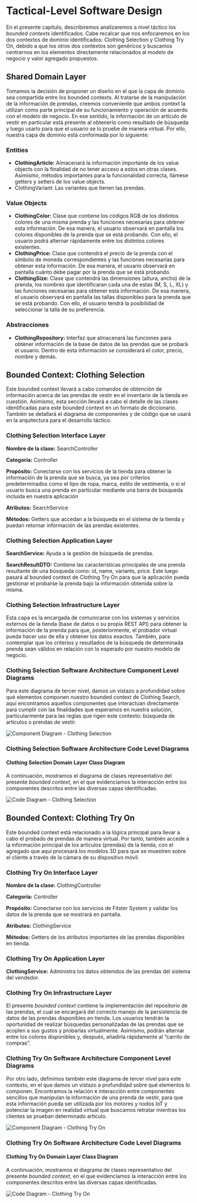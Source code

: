 # Tactical-Level Software Design

En el presente capítulo, describiremos analizaremos a nivel táctico los *bounded contexts* identificados. Cabe recalcar que nos enfocaremos en los dos contextos de dominio identificados: Clothing Selection y Clothing Try On, debido a que los otros dos contextos son genéricos y buscamos centrarnos en los elementos directamente relacionados al modelo de negocio y valor agregado propuestos.

## Shared Domain Layer

Tomamos la decisión de proponer un diseño en el que la capa de dominio sea compartida entre los bounded contexts. Al tratarse de la manipulación de la información de prendas, creemos conveniente que ambos context la utilizan como parte principal de su funcionamiento y operación de acuerdo con el modelo de negocio. En ese sentido, la información de un artículo de vestir en particular está presente al obtenerlo como resultado de búsqueda y luego usarlo para que el usuario se lo pruebe de manera virtual. Por ello, nuestra capa de dominio está conformada por lo siguiente:

### Entities

- **ClothingArticle:** Almacenará la información importante de los value objects con la finalidad de no tener acceso a estos en otras clases. Asimismo, métodos importantes para la funcionalidad correcta, llámese getters y setters de los value objects.
- ClothingVariant: Las variantes que tienen las prendas.

### Value Objects

- **ClothingColor:** Clase que contiene los códigos RGB de los distintos colores de una misma prenda y las funciones necesarias para obtener esta información. De esa manera, el usuario observará en pantalla los colores disponibles de la prenda que se está probando. Con ello, el usuario podrá alternar rápidamente entre los distintos colores existentes.
- **ClothingPrice:**  Clase que contendrá el precio de la prenda con el símbolo de moneda correspondientes y las funciones necesarias para obtener esta información. De esa manera, el usuario observará en pantalla cuánto debe pagar por la prenda que se está probando.
- **ClothingSize:** Clase que contendrá las dimensiones (altura, ancho) de la prenda, los nombres que identificaran cada una de estas (M, S, L, XL) y las funciones necesarias para obtener esta información. De esa manera, el usuario observará en pantalla las tallas disponibles para la prenda que se está probando. Con ello, el usuario tendrá la posibilidad de seleccionar la talla de su preferencia.

### Abstracciones

- **ClothingRepository:** Interfaz que almacenará las funciones para obtener información de la base de datos de las prendas que se probará el usuario. Dentro de esta información se considerará el color, precio, nombre y demás.

## Bounded Context: Clothing Selection

Este bounded context llevará a cabo comandos de obtención de información acerca de las prendas de vestir en el inventario de la tienda en cuestión. Asimismo, esta sección llevará a cabo el detalle de las clases identificadas para este bounded context en un formato de diccionario. También se detallará el diagrama de componentes y de código que se usará en la arquitectura para el desarrollo táctico.

### Clothing Selection Interface Layer

**Nombre de la clase:** SearchController

**Categoría:** Controller

**Propósito:** Conectarse con los servicios de la tienda para obtener la información de la prenda que se busca, ya sea por criterios predeterminados como el tipo de ropa, marca, estilo de vestimenta, o si el usuario busca una prenda en particular mediante una barra de búsqueda incluida en nuestra aplicación

**Atributos:** SearchService

**Métodos:** Getters que accedan a la búsqueda en el sistema de la tienda y puedan retornar información de las prendas existentes.

### Clothing Selection Application Layer

**SearchService:** Ayuda a la gestión de búsqueda de prendas.

**SearchResultDTO:** Contiene las características principales de una prenda resultante de una búsqueda como: id, name, variants, price. Este luego pasará al bounded context de Clothing Try On para que la aplicación pueda gestionar el probarse la prenda bajo la información obtenida sobre la misma.

### Clothing Selection Infrastructure Layer

Esta capa es la encargada de comunicarse con los sistemas y servicios externos de la tienda (base de datos o su propia REST API) para obtener la información de la prenda para que, posteriormente, el probador virtual pueda hacer uso de ella y obtener los datos exactos. También, para contemplar que los criterios y resultados de la búsqueda de determinada prenda sean válidos en relación con lo esperado por nuestro modelo de negocio.

### Clothing Selection Software Architecture Component Level Diagrams

Para este diagrama de tercer nivel, damos un vistazo a profundidad sobre qué elementos componen nuestro bounded context de Clothing Search, aquí encontramos aquellos componentes que interactúan directamente para cumplir con las finalidades que esperamos en nuestra solución, particularmente para las reglas que rigen este contexto: búsqueda de artículos o prendas de vestir.

![Component Diagram - Clothing Selection](assets/c4-component-selection.png "Level 3 - C4 Diagram: Component")

### Clothing Selection Software Architecture Code Level Diagrams

#### Clothing Selection Domain Layer Class Diagram

A continuación, mostramos el diagrama de clases representativo del presente *bounded context*, en el que evidenciamos la interacción entre los componentes descritos entre las diversas capas identificadas.

![Code Diagram - Clothing Selection](assets/c4-code-selection.png "Level 4 - C4 Diagram: Code (Class)")

## Bounded Context: Clothing Try On

Este bounded context está relacionado a la lógica principal para llevar a cabo el probado de prendas de manera virtual. Por tanto, también accede a la información principal de los artículos (prendas) de la tienda, con el agregado que aquí procesará los modelos 3D para que se muestren sobre el cliente a través de la cámara de su dispositivo móvil.

### Clothing Try On Interface Layer

**Nombre de la clase:** ClothingController

**Categoría:** Controller

**Propósito:** Conectarse con los servicios de Fitster System y validar los datos de la prenda que se mostrará en pantalla.

**Atributos:** ClothingService

**Métodos:** Getters de los atributos importantes de las prendas disponibles en tienda.

### Clothing Try On Application Layer

**ClothingService:** Administra los datos obtenidos de las prendas del sistema del vendedor.

### Clothing Try On Infrastructure Layer

El presente *bounded context* contiene la implementación del repositorio de las prendas, el cual se encargará del correcto manejo de la persistencia de datos de las prendas disponibles en tienda. Los usuarios tendrán la oportunidad de realizar búsquedas personalizadas de las prendas que se acoplen a sus gustos y probarlas virtualmente. Asimismo, podrán alternar entre los colores disponibles y, después, añadirla rápidamente al “carrito de compras”.

### Clothing Try On Software Architecture Component Level Diagrams

Por otro lado, definimos también este diagrama de tercer nivel para este contexto, en el que damos un vistazo a profundidad sobre qué elementos lo componen. Encontramos la relación e interacción entre componentes sencillos que manipulan la información de una prenda de vestir, para que esta información pueda ser utilizada por los motores y nodos IoT y potenciar la imagen en realidad virtual que buscamos retratar mientras los clientes se prueban determinado artículo.

![Component Diagram - Clothing Try On](assets/c4-component-tryon.png "Level 3 - C4 Diagram: Component")

### Clothing Try On Software Architecture Code Level Diagrams

#### Clothing Try On Domain Layer Class Diagram

A continuación, mostramos el diagrama de clases representativo del presente *bounded context*, en el que evidenciamos la interacción entre los componentes descritos entre las diversas capas identificadas.

![Code Diagram - Clothing Try On](assets/c4-code-tryon.png "Level 4 - C4 Diagram: Code (Class)")
